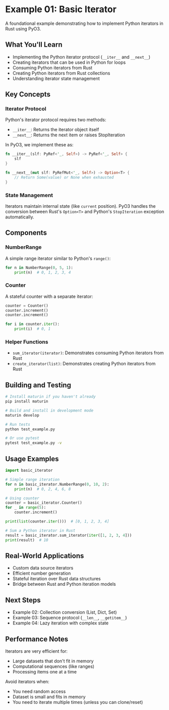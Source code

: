 # Example 01: Basic Iterator

A foundational example demonstrating how to implement Python iterators in Rust using PyO3.

## What You'll Learn

- Implementing the Python iterator protocol (`__iter__` and `__next__`)
- Creating iterators that can be used in Python for loops
- Consuming Python iterators from Rust
- Creating Python iterators from Rust collections
- Understanding iterator state management

## Key Concepts

### Iterator Protocol

Python's iterator protocol requires two methods:
- `__iter__`: Returns the iterator object itself
- `__next__`: Returns the next item or raises StopIteration

In PyO3, we implement these as:
```rust
fn __iter__(slf: PyRef<'_, Self>) -> PyRef<'_, Self> {
    slf
}

fn __next__(mut slf: PyRefMut<'_, Self>) -> Option<T> {
    // Return Some(value) or None when exhausted
}
```

### State Management

Iterators maintain internal state (like `current` position). PyO3 handles the conversion between Rust's `Option<T>` and Python's `StopIteration` exception automatically.

## Components

### NumberRange

A simple range iterator similar to Python's `range()`:
```python
for n in NumberRange(0, 5, 1):
    print(n)  # 0, 1, 2, 3, 4
```

### Counter

A stateful counter with a separate iterator:
```python
counter = Counter()
counter.increment()
counter.increment()

for i in counter.iter():
    print(i)  # 0, 1
```

### Helper Functions

- `sum_iterator(iterator)`: Demonstrates consuming Python iterators from Rust
- `create_iterator(list)`: Demonstrates creating Python iterators from Rust

## Building and Testing

```bash
# Install maturin if you haven't already
pip install maturin

# Build and install in development mode
maturin develop

# Run tests
python test_example.py

# Or use pytest
pytest test_example.py -v
```

## Usage Examples

```python
import basic_iterator

# Simple range iteration
for n in basic_iterator.NumberRange(0, 10, 2):
    print(n)  # 0, 2, 4, 6, 8

# Using counter
counter = basic_iterator.Counter()
for _ in range(5):
    counter.increment()

print(list(counter.iter()))  # [0, 1, 2, 3, 4]

# Sum a Python iterator in Rust
result = basic_iterator.sum_iterator(iter([1, 2, 3, 4]))
print(result)  # 10
```

## Real-World Applications

- Custom data source iterators
- Efficient number generation
- Stateful iteration over Rust data structures
- Bridge between Rust and Python iteration models

## Next Steps

- Example 02: Collection conversion (List, Dict, Set)
- Example 03: Sequence protocol (`__len__`, `__getitem__`)
- Example 04: Lazy iteration with complex state

## Performance Notes

Iterators are very efficient for:
- Large datasets that don't fit in memory
- Computational sequences (like ranges)
- Processing items one at a time

Avoid iterators when:
- You need random access
- Dataset is small and fits in memory
- You need to iterate multiple times (unless you can clone/reset)
